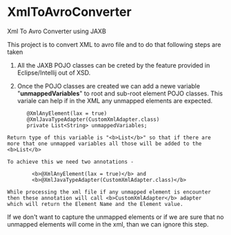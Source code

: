 # XmlToAvroConverter
Xml To Avro Converter using JAXB


This project is to convert XML to avro file and to do that following steps are taken

  1. All the JAXB POJO classes can be creted by the feature provided in Eclipse/Intellij out of XSD.
  
  2. Once the POJO classes are created we can add a newe variable "<b>unmappedVariables</b>" to root and sub-root element POJO classes.
    This variale can help if in the XML any unmapped elements are expected.
    
            @XmlAnyElement(lax = true)
            @XmlJavaTypeAdapter(CustomXmlAdapter.class)
            private List<String> unmappedVariables;
    
    Return type of this variable is "<b>List</b>" so that if there are more that one unmapped variables all those will be added to the <b>List</b>
    
    To achieve this we need two annotations - 
            
            <b>@XmlAnyElement(lax = true)</b> and 
            <b>@XmlJavaTypeAdapter(CustomXmlAdapter.class)</b>
  
    While processing the xml file if any unmapped element is encounter then these annotation will call <b>CustomXmlAdapter</b> adapter 
    which will return the Element Name and the Element value.

  If we don't want to capture the unmapped elements or if we are sure that no unmapped elements will come in the xml, 
  than we can ignore this step.

